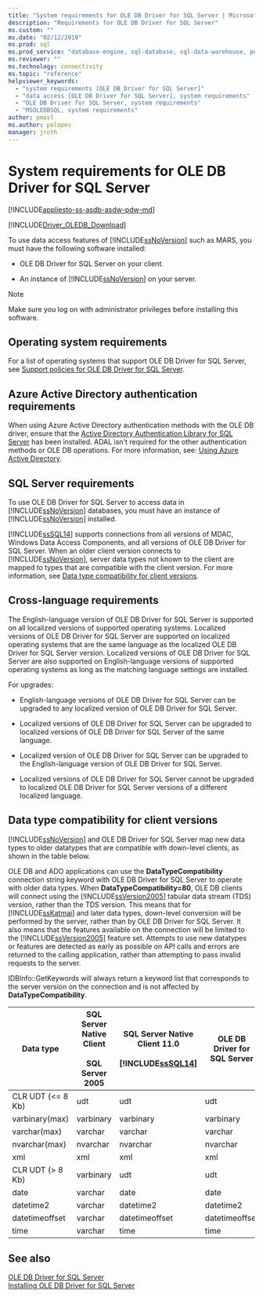 ```yaml
---
title: "System requirements for OLE DB Driver for SQL Server | Microsoft Docs"
description: "Requirements for OLE DB Driver for SQL Server"
ms.custom: ""
ms.date: "02/12/2019"
ms.prod: sql
ms.prod_service: "database-engine, sql-database, sql-data-warehouse, pdw"
ms.reviewer: ""
ms.technology: connectivity
ms.topic: "reference"
helpviewer_keywords:
  - "system requirements [OLE DB Driver for SQL Server]"
  - "data access [OLE DB Driver for SQL Server], system requirements"
  - "OLE DB Driver for SQL Server, system requirements"
  - "MSOLEDBSQL, system requirements"
author: pmasl
ms.author: pelopes
manager: jroth
---
```

# System requirements for OLE DB Driver for SQL Server
[!INCLUDE[appliesto-ss-asdb-asdw-pdw-md](../../includes/appliesto-ss-asdb-asdw-pdw-md.md)]

[!INCLUDE[Driver_OLEDB_Download](../../includes/driver_oledb_download.md)]

  To use data access features of [!INCLUDE[ssNoVersion](../../includes/ssnoversion-md.md)] such as MARS, you must have the following software installed:  

-   OLE DB Driver for SQL Server on your client.  

-   An instance of [!INCLUDE[ssNoVersion](../../includes/ssnoversion-md.md)] on your server.   

> [!NOTE]  
>  Make sure you log on with administrator privileges before installing this software.  

## Operating system requirements  
 For a list of operating systems that support OLE DB Driver for SQL Server, see [Support policies for OLE DB Driver for SQL Server](../oledb/applications/support-policies-for-oledb-driver-for-sql-server.md).  

 ## Azure Active Directory authentication requirements  
 When using Azure Active Directory authentication methods with the OLE DB driver, ensure that the [Active Directory Authentication Library for SQL Server](https://go.microsoft.com/fwlink/?LinkID=513072) has been installed. ADAL isn't required for the other authentication methods or OLE DB operations.
 For more information, see: [Using Azure Active Directory](features/using-azure-active-directory.md).

## SQL Server requirements  
 To use OLE DB Driver for SQL Server to access data in [!INCLUDE[ssNoVersion](../../includes/ssnoversion-md.md)] databases, you must have an instance of [!INCLUDE[ssNoVersion](../../includes/ssnoversion-md.md)] installed.  

 [!INCLUDE[ssSQL14](../../includes/sssql14-md.md)] supports connections from all versions of MDAC, Windows Data Access Components, and all versions of OLE DB Driver for SQL Server. When an older client version connects to [!INCLUDE[ssNoVersion](../../includes/ssnoversion-md.md)], server data types not known to the client are mapped to types that are compatible with the client version. For more information, see [Data type compatibility for client versions](#data-type-compatibility-for-client-versions).  

## Cross-language requirements  
 The English-language version of OLE DB Driver for SQL Server is supported on all localized versions of supported operating systems. Localized versions of OLE DB Driver for SQL Server are supported on localized operating systems that are the same language as the localized OLE DB Driver for SQL Server version. Localized versions of OLE DB Driver for SQL Server are also supported on English-language versions of supported operating systems as long as the matching language settings are installed.  

 For upgrades:  

-   English-language versions of OLE DB Driver for SQL Server can be upgraded to any localized version of OLE DB Driver for SQL Server.  

-   Localized versions of OLE DB Driver for SQL Server can be upgraded to localized versions of OLE DB Driver for SQL Server of the same language.  

-   Localized version of OLE DB Driver for SQL Server can be upgraded to the English-language version of OLE DB Driver for SQL Server.  

-   Localized versions of OLE DB Driver for SQL Server cannot be upgraded to localized OLE DB Driver for SQL Server versions of a different localized language.  

## Data type compatibility for client versions  
 [!INCLUDE[ssNoVersion](../../includes/ssnoversion-md.md)] and OLE DB Driver for SQL Server map new data types to older datatypes that are compatible with down-level clients, as shown in the table below.  

 OLE DB and ADO applications can use the **DataTypeCompatibility** connection string keyword with OLE DB Driver for SQL Server to operate with older data types. When **DataTypeCompatibility=80**, OLE DB clients will connect using the [!INCLUDE[ssVersion2005](../../includes/ssversion2005-md.md)] tabular data stream (TDS) version, rather than the  TDS version. This means that for [!INCLUDE[ssKatmai](../../includes/sskatmai-md.md)] and later data types, down-level conversion will be performed by the server, rather than by OLE DB Driver for SQL Server. It also means that the features available on the connection will be limited to the [!INCLUDE[ssVersion2005](../../includes/ssversion2005-md.md)] feature set. Attempts to use new datatypes or features are detected as early as possible on API calls and errors are returned to the calling application, rather than attempting to pass invalid requests to the server.   


 IDBInfo::GetKeywords will always return a keyword list that corresponds to the server version on the connection and is not affected by **DataTypeCompatibility**.  

|Data type|SQL Server Native Client<br /><br />SQL Server 2005|SQL Server Native Client 11.0<br /><br /> [!INCLUDE[ssSQL14](../../includes/sssql14-md.md)]|OLE DB Driver for SQL Server|Windows Data Access Components, MDAC, and<br /><br /> OLE DB Driver for SQL Server OLE DB applications with DataTypeCompatibility=80|  
|---------------|--------------------------------------------------|-------------------------------------------------------------|-------------------------------------------------------------|-------------------------------------------------------------------------------------------------------------------------------|  
|CLR UDT (\<= 8 Kb)|udt|udt|udt|Varbinary|  
|varbinary(max)|varbinary|varbinary|varbinary|Image|  
|varchar(max)|varchar|varchar|varchar|Text|  
|nvarchar(max)|nvarchar|nvarchar|nvarchar|Ntext|  
|xml|xml|xml|xml|Ntext|  
|CLR UDT (> 8 Kb)|varbinary|udt|udt|Image|  
|date|varchar|date|date|Varchar|  
|datetime2|varchar|datetime2|datetime2|Varchar|  
|datetimeoffset|varchar|datetimeoffset|datetimeoffset|Varchar|  
|time|varchar|time|time|Varchar|  

## See also  
 [OLE DB Driver for SQL Server](../oledb/oledb-driver-for-sql-server.md)   
 [Installing OLE DB Driver for SQL Server](../oledb/applications/installing-oledb-driver-for-sql-server.md)  
